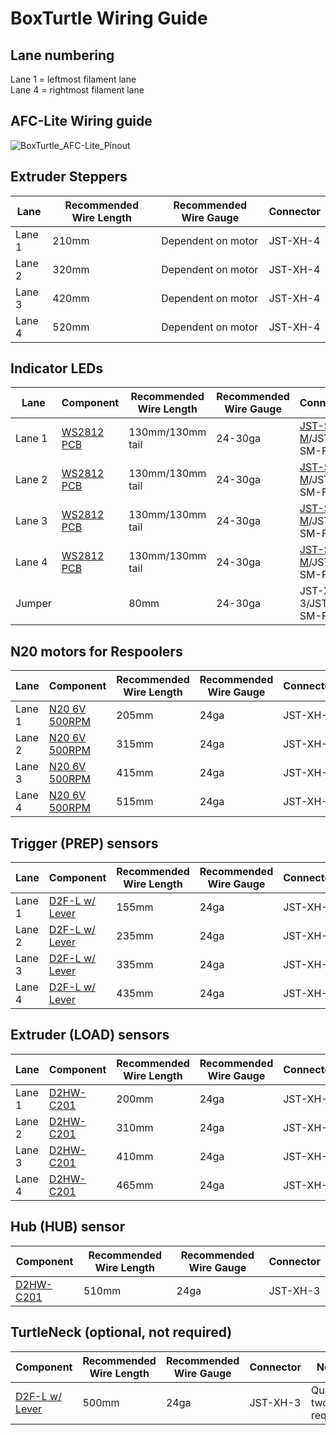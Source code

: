 # BoxTurtle Wiring Guide

## Lane numbering

Lane 1 = leftmost filament lane\
Lane 4  = rightmost filament lane

## AFC-Lite Wiring guide
![BoxTurtle_AFC-Lite_Pinout](https://github.com/user-attachments/assets/134796f6-8458-4a61-9967-1292963d7b4b)

## Extruder Steppers
| Lane | Recommended Wire Length | Recommended Wire Gauge | Connector |
| ---- | ----------- | --------- | ------------|
| Lane 1 | 210mm | Dependent on motor | JST-XH-4 |
| Lane 2 | 320mm | Dependent on motor | JST-XH-4 |
| Lane 3 | 420mm | Dependent on motor | JST-XH-4 |
| Lane 4 | 520mm | Dependent on motor | JST-XH-4 |

##  Indicator LEDs
| Lane | Component | Recommended Wire Length | Recommended Wire Gauge | Connector |
| ---- | ----------- | --------- | ------------| --------- |
| Lane 1 | [WS2812 PCB](WS2812_PCB.png) | 130mm/130mm tail | 24-30ga | [JST-SM-M](JST-XH_JST-SM.png)/JST-SM-F |
| Lane 2 | [WS2812 PCB](WS2812_PCB.png) | 130mm/130mm tail | 24-30ga | [JST-SM-M](JST-XH_JST-SM.png)/JST-SM-F |
| Lane 3 | [WS2812 PCB](WS2812_PCB.png) | 130mm/130mm tail | 24-30ga | [JST-SM-M](JST-XH_JST-SM.png)/JST-SM-F |
| Lane 4 | [WS2812 PCB](WS2812_PCB.png) | 130mm/130mm tail | 24-30ga | [JST-SM-M](JST-XH_JST-SM.png)/JST-SM-F |
| Jumper | |  80mm | 24-30ga | JST-XH-3/JST-SM-F |

##  N20 motors for Respoolers
| Lane | Component | Recommended Wire Length | Recommended Wire Gauge | Connector |
| ---- | ----------- | --------- | ------------| --------- |
| Lane 1 | [N20 6V 500RPM](N20_6V_500RPM.png) | 205mm | 24ga | JST-XH-2 |
| Lane 2 | [N20 6V 500RPM](N20_6V_500RPM.png) | 315mm | 24ga | JST-XH-2 |
| Lane 3 | [N20 6V 500RPM](N20_6V_500RPM.png) | 415mm | 24ga | JST-XH-2 |
| Lane 4 | [N20 6V 500RPM](N20_6V_500RPM.png) | 515mm | 24ga | JST-XH-2 |

## Trigger (PREP) sensors
| Lane | Component | Recommended Wire Length | Recommended Wire Gauge | Connector |
| ---- | ----------- | --------- | ------------| --------- |
| Lane 1 | [D2F-L w/ Lever](D2F_W-Lever.png) | 155mm | 24ga | JST-XH-3 |
| Lane 2 | [D2F-L w/ Lever](D2F_W-Lever.png) | 235mm | 24ga | JST-XH-3|
| Lane 3 | [D2F-L w/ Lever](D2F_W-Lever.png) | 335mm | 24ga | JST-XH-3 |
| Lane 4 | [D2F-L w/ Lever](D2F_W-Lever.png) | 435mm | 24ga | JST-XH-3 |

## Extruder (LOAD) sensors
| Lane | Component | Recommended Wire Length | Recommended Wire Gauge | Connector |
| ---- | ----------- | --------- | ------------| --------- |
| Lane 1 | [D2HW-C201]([D2HW-C201H.png) | 200mm | 24ga | JST-XH-3 |
| Lane 2 | [D2HW-C201](D2HW-C201H.png) | 310mm | 24ga | JST-XH-3 |
| Lane 3 | [D2HW-C201](D2HW-C201H.png) | 410mm | 24ga | JST-XH-3 |
| Lane 4 | [D2HW-C201](D2HW-C201H.png) | 465mm | 24ga | JST-XH-3 |

## Hub (HUB) sensor
| Component | Recommended Wire Length | Recommended Wire Gauge | Connector |
| ----------- | --------- | ------------| --------- |
| [D2HW-C201](D2HW-C201H.png) | 510mm | 24ga | JST-XH-3 |

## TurtleNeck (optional, not required)
| Component | Recommended Wire Length | Recommended Wire Gauge | Connector | Notes |
| ----------- | --------- | ------------| --------- | ---- |
| [D2F-L w/ Lever](TN_D2L_500_X2.png)  | 500mm | 24ga | JST-XH-3 | Quantity two required |
